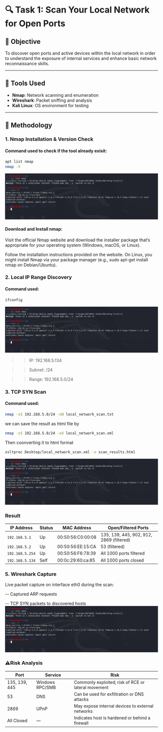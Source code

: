 # 🔍 Task 1: Scan Your Local Network for Open Ports

## 📌 Objective
To discover open ports and active devices within the local network in order to understand the exposure of internal services and enhance basic network reconnaissance skills.

---

## 🧰 Tools Used
- **Nmap**: Network scanning and enumeration
- **Wireshark**: Packet sniffing and analysis
- **Kali Linux**: OS environment for testing

---

## 🧠 Methodology

### 1. Nmap Installation & Version Check
#### Command used to check if the tool already exisit:
```bash
apt list nmap
nmap -V
```
![already installed](https://github.com/Amish-C-K/Elevate-Labs--task1/blob/main/images/t1-1.png)

#### Download and Install nmap:

Visit the official Nmap website and download the installer package that’s appropriate for your operating system (Windows, macOS, or Linux).

Follow the installation instructions provided on the website. On Linux, you might install Nmap via your package manager (e.g., sudo apt-get install nmap on Debian/Ubuntu).

### 2. Local IP Range Discovery
#### Command used:
```bash
ifconfig
```
![local ip range](https://github.com/Amish-C-K/Elevate-Labs--task1/blob/main/images/t1-1.png)

>> IP: 192.168.5.134

>> Subnet: /24

>> Range: 192.168.5.0/24

### 3. TCP SYN Scan
#### Command used:
```bash
nmap -sS 192.168.5.0/24 -oN local_network_scan.txt
```
 we can save the result as html file by
 ```bash
nmap -sS 192.168.5.0/24 -oX local_network_scan.xml
```
Then coonverting it to html format
```bash
xsltproc Desktop/local_network_scan.xml -o scan_results.html
```
![nmap result](https://github.com/Amish-C-K/Elevate-Labs--task1/blob/main/images/t1-1.png)

### Result
| IP Address      | Status | MAC Address         | Open/Filtered Ports                      |
| --------------- | ------ | ------------------- | ---------------------------------------- |
| `192.168.5.1`   | Up     | 00:50:56\:C0:00:08  | 135, 139, 445, 902, 912, 2869 (filtered) |
| `192.168.5.2`   | Up     | 00:50:56\:EE:15\:CA | 53 (filtered)                            |
| `192.168.5.254` | Up     | 00:50:56\:F6:78:39  | All 1000 ports filtered                  |
| `192.168.5.134` | Self   | 00:0c:29:60\:ca:85  | All 1000 ports closed                    |

### 5. Wireshark Capture
Live packet capture on interface eth0 during the scan:

-- Captured ARP requests

-- TCP SYN packets to discovered hosts
![WireShark Captures](https://github.com/Amish-C-K/Elevate-Labs--task1/blob/main/images/t1-1.png)

### ⚠️Risk Analysis
| Port          | Service         | Risk                                                |
| ------------- | --------------- | --------------------------------------------------- |
| 135, 139, 445 | Windows RPC/SMB | Commonly exploited; risk of RCE or lateral movement |
| 53            | DNS             | Can be used for exfiltration or DNS attacks         |
| 2869          | UPnP            | May expose internal devices to external networks    |
| All Closed    | —               | Indicates host is hardened or behind a firewall     |


